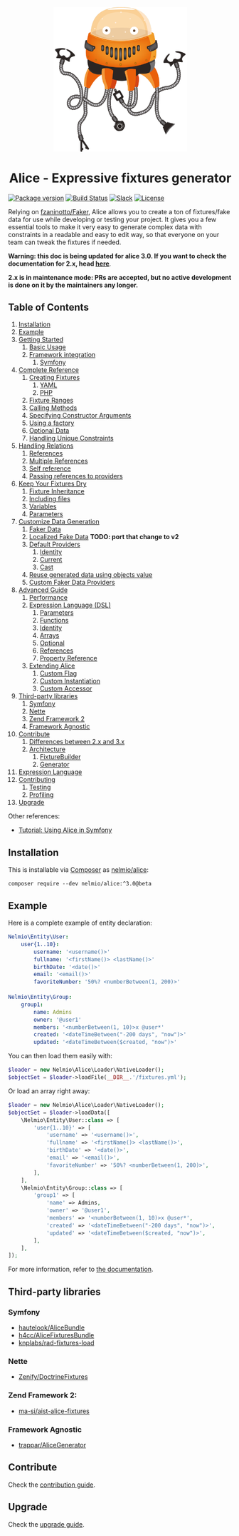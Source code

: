 <p align="center">
    <img src="doc/img/nelmio.png" width=300 />
</p>

<h1 align=center>Alice - Expressive fixtures generator</h1>

[![Package version](http://img.shields.io/packagist/vpre/nelmio/alice.svg?style=flat-square)](https://packagist.org/packages/nelmio/alice)
[![Build Status](https://img.shields.io/travis/nelmio/alice.svg?branch=master&style=flat-square)](https://travis-ci.org/nelmio/alice?branch=master)
[![Slack](https://img.shields.io/badge/slack-%23alice--fixtures-red.svg?style=flat-square)](https://slackinvite.me/to/symfony-devs)
[![License](https://img.shields.io/badge/license-MIT-red.svg?style=flat-square)](LICENSE)


Relying on [fzaninotto/Faker](https://github.com/fzaninotto/Faker), Alice
allows you to create a ton of fixtures/fake data for use while developing
or testing your project. It gives you a few essential tools to make it
very easy to generate complex data with constraints in a readable and easy
to edit way, so that everyone on your team can tweak the fixtures if needed.

**Warning: this doc is being updated for alice 3.0. If you want to check the
documentation for 2.x, head [here](https://github.com/nelmio/alice/tree/2.x)**.

**2.x is in maintenance mode: PRs are accepted, but no active development is done on it by the maintainers any longer.**


## Table of Contents

1. [Installation](#installation)
1. [Example](#example)
1. [Getting Started](doc/getting-started.md)
    1. [Basic Usage](doc/getting-started.md#basic-usage)
    1. [Framework integration](doc/getting-started.md#framework-integration)
        1. [Symfony](doc/getting-started.md#symfony)
1. [Complete Reference](doc/complete-reference.md)
    1. [Creating Fixtures](doc/complete-reference.md#creating-fixtures)
        1. [YAML](doc/complete-reference.md#yaml)
        1. [PHP](doc/complete-reference.md#php)
    1. [Fixture Ranges](doc/complete-reference.md#fixture-ranges)
    1. [Calling Methods](doc/complete-reference.md#calling-methods)
    1. [Specifying Constructor Arguments](doc/complete-reference.md#specifying-constructor-arguments)
    1. [Using a factory](doc/complete-reference.md#using-a-factory)
    1. [Optional Data](doc/complete-reference.md#optional-data)
    1. [Handling Unique Constraints](doc/complete-reference.md#handling-unique-constraints)
1. [Handling Relations](doc/relations-handling.md)
    1. [References](doc/relations-handling.md#references)
    1. [Multiple References](doc/relations-handling.md#multiple-references)
    1. [Self reference](doc/relations-handling.md#self-reference)
    1. [Passing references to providers](doc/relations-handling.md#passing-references-to-providers)
1. [Keep Your Fixtures Dry](doc/fixtures-refactoring.md)
    1. [Fixture Inheritance](doc/fixtures-refactoring.md#fixture-inheritance)
    1. [Including files](doc/fixtures-refactoring.md#including-files)
    1. [Variables](doc/fixtures-refactoring.md#variables)
    1. [Parameters](doc/fixtures-refactoring.md#parameters)
1. [Customize Data Generation](doc/customizing-data-generation.md)
    1. [Faker Data](doc/customizing-data-generation.md#faker-data)
    1. [Localized Fake Data](doc/customizing-data-generation.md#localized-fake-data) **TODO: port that change to v2**
    1. [Default Providers](doc/customizing-data-generation.md#default-providers)
        1. [Identity](doc/customizing-data-generation.md#identity)
        1. [Current](doc/customizing-data-generation.md#current)
        1. [Cast](doc/customizing-data-generation.md#cast)
    1. [Reuse generated data using objects value](doc/customizing-data-generation.md#reuse-generated-data-using-objects-value)
    1. [Custom Faker Data Providers](doc/customizing-data-generation.md#custom-faker-data-providers)
1. [Advanced Guide](doc/advanced-guide.md#advanced-guide)
    1. [Performance](doc/advanced-guide.md#performance)
    1. [Expression Language (DSL)](doc/advanced-guide.md#expression-language-dsl)
        1. [Parameters](doc/advanced-guide.md#parameters)
        1. [Functions](doc/advanced-guide.md#functions)
        1. [Identity](doc/advanced-guide.md#identity)
        1. [Arrays](doc/advanced-guide.md#arrays)
        1. [Optional](doc/advanced-guide.md#optional)
        1. [References](doc/advanced-guide.md#references)
        1. [Property Reference](doc/advanced-guide.md#property-reference)
    1. [Extending Alice](doc/advanced-guide.md#extending-alice)
        1. [Custom Flag](doc/advanced-guide.md#custom-flag)
        1. [Custom Instantiation](doc/advanced-guide.md#custom-instantiator)
        1. [Custom Accessor](doc/advanced-guide.md#custom-accessor)
1. [Third-party libraries](#third-party-libraries)
    1. [Symfony](#symfony)
    1. [Nette](#nette)
    1. [Zend Framework 2](#zend-framework-2)
    1. [Framework Agnostic](#framework-agnostic)
1. [Contribute](CONTRIBUTING.md#contribute)
    1. [Differences between 2.x and 3.x](CONTRIBUTING.md#differences-between-2x-and-3x)
    1. [Architecture](CONTRIBUTING.md#architecture)
        1. [FixtureBuilder](CONTRIBUTING.md#fixturebuilder)
        1. [Generator](CONTRIBUTING.md#generator)
  1. [Expression Language](CONTRIBUTING.md#expression-language)
  1. [Contributing](CONTRIBUTING.md#contributing)
        1. [Testing](CONTRIBUTING.md#testing)
        1. [Profiling](CONTRIBUTING.md#profiling)
1. [Upgrade](#upgrade)

Other references:
  - [Tutorial: Using Alice in Symfony](https://knpuniversity.com/screencast/symfony-doctrine/fixtures-alice)


## Installation

This is installable via [Composer](https://getcomposer.org/) as
[nelmio/alice](https://packagist.org/packages/nelmio/alice):

    composer require --dev nelmio/alice:^3.0@beta


## Example

Here is a complete example of entity declaration:

```yaml
Nelmio\Entity\User:
    user{1..10}:
        username: '<username()>'
        fullname: '<firstName()> <lastName()>'
        birthDate: '<date()>'
        email: '<email()>'
        favoriteNumber: '50%? <numberBetween(1, 200)>'

Nelmio\Entity\Group:
    group1:
        name: Admins
        owner: '@user1'
        members: '<numberBetween(1, 10)>x @user*'
        created: '<dateTimeBetween("-200 days", "now")>'
        updated: '<dateTimeBetween($created, "now")>'
```

You can then load them easily with:

```php
$loader = new Nelmio\Alice\Loader\NativeLoader();
$objectSet = $loader->loadFile(__DIR__.'/fixtures.yml');
```

Or load an array right away:

```php
$loader = new Nelmio\Alice\Loader\NativeLoader();
$objectSet = $loader->loadData([
    \Nelmio\Entity\User::class => [
        'user{1..10}' => [
            'username' => '<username()>',
            'fullname' => '<firstName()> <lastName()>',
            'birthDate' => '<date()>',
            'email' => '<email()>',
            'favoriteNumber' => '50%? <numberBetween(1, 200)>',
        ],
    ],
    \Nelmio\Entity\Group::class => [
        'group1' => [
            'name' => Admins,
            'owner' => '@user1',
            'members' => '<numberBetween(1, 10)>x @user*',
            'created' => '<dateTimeBetween("-200 days", "now")>',
            'updated' => '<dateTimeBetween($created, "now")>',
        ],
    ],
]);
```

For more information, refer to [the documentation](#table-of-contents).


## Third-party libraries

### Symfony

- [hautelook/AliceBundle](https://github.com/hautelook/AliceBundle)
- [h4cc/AliceFixturesBundle](https://github.com/h4cc/AliceFixturesBundle)
- [knplabs/rad-fixtures-load](https://github.com/KnpLabs/rad-fixtures-load)


###  Nette

-  [Zenify/DoctrineFixtures](https://github.com/Zenify/DoctrineFixtures)

### Zend Framework 2:

- [ma-si/aist-alice-fixtures](https://github.com/ma-si/aist-alice-fixtures)

### Framework Agnostic

- [trappar/AliceGenerator](https://github.com/trappar/AliceGenerator)


## Contribute

Check the [contribution guide](CONTRIBUTING.md).


## Upgrade

Check the [upgrade guide](UPGRADE.md).
